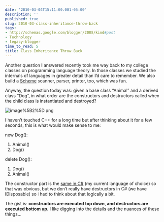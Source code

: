 ```yaml
---
date: '2010-03-04T15:11:00.001-05:00'
description: ''
published: true
slug: 2010-03-class-inheritance-throw-back
tags:
- http://schemas.google.com/blogger/2008/kind#post
- Technology
- legacy-blogger
time_to_read: 5
title: Class Inheritance Throw Back
---
```



Another question I answered recently took me way back to my college classes on programming language theory. In those classes we studied the internals of languages in greater detail than I’d care to remember. We also build a [Scheme](http://en.wikipedia.org/wiki/Scheme_(programming_language)) scanner, parser, printer, too, which was fun.

Anyway, the question today was: given a base class “Animal” and a derived class “Dog”, in what order are the constructors and destructors called when the child class is instantiated and destroyed?

![image%5B2%5D.png](image%5B2%5D.png) 

I haven’t touched C++ for a long time but after thinking about it for a few seconds, this is what would make sense to me:

new Dog():   <ol>   <li>Animal()</li>    <li>Dog()</li> </ol>

delete Dog():  <ol>   <li>Dog()</li>    <li>Animal()</li> </ol>

The constructor part is the [same in C#](http://www.yoda.arachsys.com/csharp/constructors.html) (my current language of choice) so that was obvious, but we don’t really have destructors in C# (we have IDisposable) so i had to think about that logically a bit. 

The gist is: **constructors are executed top down, and destructors are executed bottom up**. I like digging into the details and the nuances of these things…